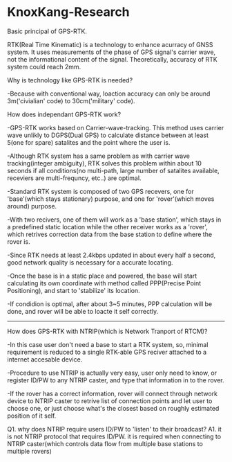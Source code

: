 # KnoxKang-Research

Basic principal of GPS-RTK.

  RTK(Real Time Kinematic) is a technology to enhance acurracy of GNSS system.
  It uses measurements of the phase of GPS signal's carrier wave, not the informational content of the signal.
  Theoretically, accuracy of RTK system could reach 2mm.
  
Why is technology like GPS-RTK is needed?

  -Because with conventional way, loaction accuracy can only be around 3m('civialian' code) to 30cm('military' code).
  
How does independant GPS-RTK work?
  
  -GPS-RTK works based on Carrier-wave-tracking. This method uses carrier wave unlikly to DGPS(Dual GPS) to calculate distance between at least 5(one for spare) satalites and the point where the user is. 
  
  -Although RTK system has a same problem as with carrier wave tracking(integer ambiguity), RTK solves this problem within about 10 seconds if all conditions(no multi-path, large number of satalites available, receviers are multi-frequncy, etc..) are optimal.
  
  -Standard RTK system is composed of two GPS recevers, one for 'base'(which stays stationary) purpose, and one for 'rover'(which moves around) purpose.
  
  -With two recivers, one of them will work as a 'base station', which stays in a predefined static location while the other receiver works as a 'rover', which retrives correction data from the base station to define where the rover is.
  
  -Since RTK needs at least 2.4kbps updated in about every half a second, good network quality is necessary for a accurate locating.
  
  -Once the base is in a static place and powered, the base will start calculating its own coordinate with method called PPP(Precise Point Positioning), and start to 'stabilize' its location.
  
  -If condidion is optimal, after about 3~5 minutes, PPP calculation will be done, and rover will be able to loacte it self correctly.
  
---------------------------------------------------------------------
  
How does GPS-RTK with NTRIP(which is Network Tranport of RTCM)?

  -In this case user don't need a base to start a RTK system, so, minimal requirement is reduced to a single RTK-able GPS reciver attached to a internet accesable device.
  
  -Procedure to use NTRIP is actually very easy, user only need to know, or register ID/PW to any NTRIP caster, and type that information in to the rover.
  
  -If the rover has a correct information, rover will connect through network device to NTRIP caster to retrive list of connection points and let user to choose one, or just choose what's the closest based on roughly estimated position of it self.
  
  
Q1. why does NTRIP require users ID/PW to 'listen' to their broadcast?
A1. it is not NTRIP protocol that requires ID/PW. it is required when connecting to NTRIP caster(which controls data flow from multiple base stations to multiple rovers)
